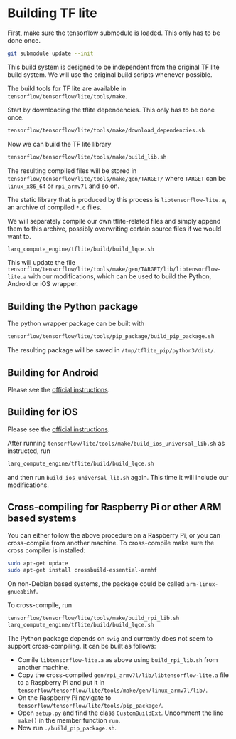 
# Building TF lite

First, make sure the tensorflow submodule is loaded. This only has to be done once.

``` bash
git submodule update --init
```

This build system is designed to be independent from the original TF lite build system. We will use the original build scripts whenever possible.

The build tools for TF lite are available in `tensorflow/tensorflow/lite/tools/make`.

Start by downloading the tflite dependencies. This only has to be done once.
``` bash
tensorflow/tensorflow/lite/tools/make/download_dependencies.sh
```

Now we can build the TF lite library

```bash
tensorflow/tensorflow/lite/tools/make/build_lib.sh
```

The resulting compiled files will be stored in `tensorflow/tensorflow/lite/tools/make/gen/TARGET/` where `TARGET` can be `linux_x86_64` or `rpi_armv7l` and so on.

The static library that is produced by this process is `libtensorflow-lite.a`, an archive of compiled `*.o` files.

We will separately compile our own tflite-related files and simply append them to this archive, possibly overwriting certain source files if we would want to.

```bash
larq_compute_engine/tflite/build/build_lqce.sh
```

This will update the file `tensorflow/tensorflow/lite/tools/make/gen/TARGET/lib/libtensorflow-lite.a` with our modifications, which can be used to build the Python, Android or iOS wrapper.


## Building the Python package

The python wrapper package can be built with

``` bash
tensorflow/tensorflow/lite/tools/pip_package/build_pip_package.sh
```

The resulting package will be saved in `/tmp/tflite_pip/python3/dist/`.


## Building for Android

Please see the [official instructions](https://www.tensorflow.org/lite/guide/android#build_tensorflow_lite_locally).


## Building for iOS

Please see the [official instructions](https://www.tensorflow.org/lite/guide/build_ios).

After running `tensorflow/lite/tools/make/build_ios_universal_lib.sh` as instructed, run
```bash
larq_compute_engine/tflite/build/build_lqce.sh
```
and then run `build_ios_universal_lib.sh` again. This time it will include our modifications.


## Cross-compiling for Raspberry Pi or other ARM based systems

You can either follow the above procedure on a Raspberry Pi, or you can cross-compile from another machine.
To cross-compile make sure the cross compiler is installed:
``` bash
sudo apt-get update
sudo apt-get install crossbuild-essential-armhf
```
On non-Debian based systems, the package could be called `arm-linux-gnueabihf`.

To cross-compile, run
```bash
tensorflow/tensorflow/lite/tools/make/build_rpi_lib.sh
larq_compute_engine/tflite/build/build_lqce.sh
```

The Python package depends on `swig` and currently does not seem to support cross-compiling.
It can be built as follows:

- Comile `libtensorflow-lite.a` as above using `build_rpi_lib.sh` from another machine.
- Copy the cross-compiled `gen/rpi_armv7l/lib/libtensorflow-lite.a` file to a Raspberry Pi and put it in `tensorflow/tensorflow/lite/tools/make/gen/linux_armv7l/lib/`.
- On the Raspberry Pi navigate to `tensorflow/tensorflow/lite/tools/pip_package/`.
- Open `setup.py` and find the class `CustomBuildExt`. Uncomment the line `make()` in the member function `run`.
- Now run `./build_pip_package.sh`.

